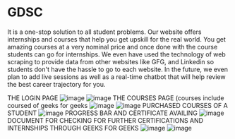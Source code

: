# GDSC
It is a one-stop solution to all student problems. Our website offers internships and courses that help you get upskill for the real world. You get amazing courses at a very nominal price and once done with the course students can go for internships. We even have used the technology of web scraping to provide data from other websites like GFG, and Linkedin so students don't have the hassle to go to each website. In the future, we even plan to add live sessions as well as a real-time chatbot that will help review the best career trajectory for you.

THE LOGIN PAGE
![image](https://user-images.githubusercontent.com/91024411/170856229-772045ed-0214-450b-8ac0-76a384844b8a.png)
![image](https://user-images.githubusercontent.com/91024411/170856260-dbbdbb83-18b5-4d4e-af79-797b3ea319ba.png)
THE COURSES PAGE (courses include coursed of geeks for geeks
![image](https://user-images.githubusercontent.com/91024411/170856270-56f5467c-4fc9-4aa6-b836-226992aa891f.png)
![image](https://user-images.githubusercontent.com/91024411/170856277-96e0e68e-46ee-4d38-9f72-a8f374d85c70.png)
PURCHASED COURSES OF A STUDENT
![image](https://user-images.githubusercontent.com/91024411/170856293-f7cb2140-4803-4c11-9fc0-fd611553e845.png)
PROGRESS BAR AND CERTIFICATE AVAILING
![image](https://user-images.githubusercontent.com/91024411/170856311-8d790b97-f903-4728-a0f4-3a1131e5de97.png)
DOCUMENT FOR CHECKING FOR FURTHER CERTIFICATIONS AND INTERNSHIPS THROUGH GEEKS FOR GEEKS 
![image](https://user-images.githubusercontent.com/91024411/170856325-9a825794-05e3-482a-aa78-2ec1b923cb9b.png)
![image](https://user-images.githubusercontent.com/91024411/170856336-eff371ea-e0ac-487b-9012-479b375bc1ac.png)
